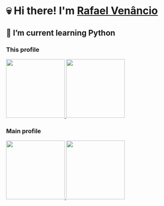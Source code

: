 # &#x1f480; Hi there! I'm [Rafael Venâncio](https://github.com/rafaelvenanciogithub)
## &#x1f331; I’m current learning Python

### This profile
<a href="#" style="">
	<img height="160em" src="https://github-readme-stats.vercel.app/api?username=rafaelvenanciogithub&show_icons=true&include_all_commits=true&bg_color=1a5fb4&title_color=fefeff&text_color=bacfe9&icon_color=8dafda&hide_border=true" />
	<img height="160em" src="https://github-readme-stats.vercel.app/api/top-langs/?username=rafaelvenanciogithub&layout=compact&bg_color=1a5fb4&title_color=fefeff&text_color=bacfe9&icon_color=8dafda&hide_border=true" />
</a>

### Main profile
<a href="#" style="">
	<img height="160em" src="https://github-readme-stats.vercel.app/api?username=nonaybay&show_icons=true&include_all_commits=true&bg_color=1a5fb4&title_color=fefeff&text_color=bacfe9&icon_color=8dafda&hide_border=true" />
	<img height="160em" src="https://github-readme-stats.vercel.app/api/top-langs/?username=nonaybay&layout=compact&bg_color=1a5fb4&title_color=fefeff&text_color=bacfe9&icon_color=8dafda&hide_border=true" />
</a>
